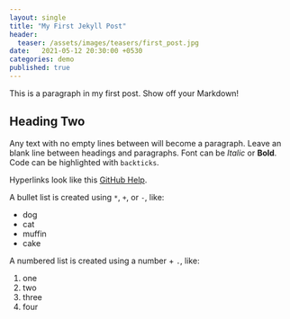 ```yaml
---
layout: single
title: "My First Jekyll Post"
header:
  teaser: /assets/images/teasers/first_post.jpg
date:   2021-05-12 20:30:00 +0530
categories: demo
published: true
---
```


This is a paragraph in my first post.
Show off your Markdown!

## Heading Two 

Any text with no empty lines between will become a paragraph.
Leave an blank line between headings and paragraphs.
Font can be *Italic* or **Bold**.
Code can be highlighted with `backticks`.

Hyperlinks look like this [GitHub Help](https://help.github.com/).

A bullet list is created using `*`, `+`, or `-`, like:

- dog
- cat
- muffin
- cake

A numbered list is created using a number + `.`, like:

1. one
2. two
6. three
2. four


